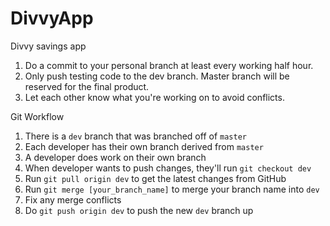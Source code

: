 # DivvyApp
Divvy savings app

1. Do a commit to your personal branch at least every working half hour.
2. Only push testing code to the dev branch. Master branch will be reserved for the final product.
3. Let each other know what you're working on to avoid conflicts.

Git Workflow 
1. There is a `dev` branch that was branched off of `master`
2. Each developer has their own branch derived from `master`
3. A developer does work on their own branch
4. When developer wants to push changes, they'll run `git checkout dev`
5. Run `git pull origin dev` to get the latest changes from GitHub
6. Run `git merge [your_branch_name]` to merge your branch name into `dev`
7. Fix any merge conflicts
8. Do `git push origin dev` to push the new `dev` branch up
